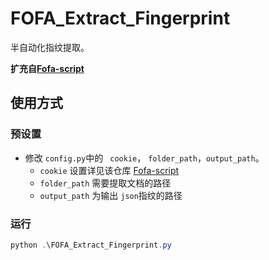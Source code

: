 # FOFA_Extract_Fingerprint

半自动化指纹提取。

**扩充自[Fofa-script](https://github.com/Cl0udG0d/Fofa-script)**

## 使用方式

### 预设置

- 修改 `config.py`中的 ` cookie`，  `folder_path`，`output_path`。
  - `cookie` 设置详见该仓库 [Fofa-script](https://github.com/Cl0udG0d/Fofa-script)
  - `folder_path` 需要提取文档的路径
  - `output_path` 为输出 `json`指纹的路径

### 运行

```powershell
python .\FOFA_Extract_Fingerprint.py
```
